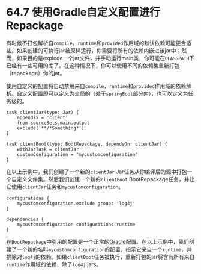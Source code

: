 # 64.7 使用Gradle自定义配置进行Repackage

有时候不打包解析自`compile`，`runtime`和`provided`作用域的默认依赖可能更合适些。如果创建的可执行jar被原样运行，你需要将所有的依赖内嵌进该jar中；然而，如果目的是explode一个jar文件，并手动运行main类，你可能在`CLASSPATH`下已经有一些可用的库了。在这种情况下，你可以使用不同的依赖集重新打包（repackage）你的jar。

使用自定义的配置将自动禁用来自`compile`，`runtime`和`provided`作用域的依赖解析。自定义配置即可以定义为全局的（处于`springBoot`部分内），也可以定义为任务级的。

```text
task clientJar(type: Jar) {
    appendix = 'client'
    from sourceSets.main.output
    exclude('**/*Something*')
}

task clientBoot(type: BootRepackage, dependsOn: clientJar) {
    withJarTask = clientJar
    customConfiguration = "mycustomconfiguration"
}
```

在以上示例中，我们创建了一个新的`clientJar` Jar任务从你编译后的源中打包一个自定义文件集。然后我们创建一个新的`clientBoot` BootRepackage任务，并让它使用`clientJar`任务和`mycustomconfiguration`。

```text
configurations {
    mycustomconfiguration.exclude group: 'log4j'
}

dependencies {
    mycustomconfiguration configurations.runtime
}
```

在`BootRepackage`中引用的配置是一个正常的[Gradle配置](http://www.gradle.org/docs/current/dsl/org.gradle.api.artifacts.Configuration.html)。在以上示例中，我们创建了一个新的名叫`mycustomconfiguration`的配置，指示它来自一个`runtime`，并排除对`log4j`的依赖。如果`clientBoot`任务被执行，重新打包的jar将含有所有来自`runtime`作用域的依赖，除了`log4j` jars。

